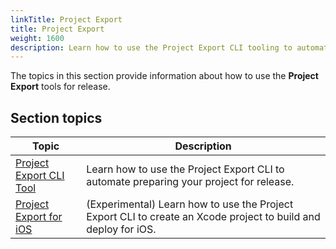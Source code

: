 ```yaml
---
linkTitle: Project Export
title: Project Export
weight: 1600
description: Learn how to use the Project Export CLI tooling to automate packaging and release of projects
---
```


The topics in this section provide information about how to use the **Project Export** tools for release.

## Section topics

| Topic | Description |
| - | - |
| [Project Export CLI Tool](project-export-cli) | Learn how to use the Project Export CLI to automate preparing your project for release. |
| [Project Export for iOS](project-export-ios) | (Experimental) Learn how to use the Project Export CLI to create an Xcode project to build and deploy for iOS. |